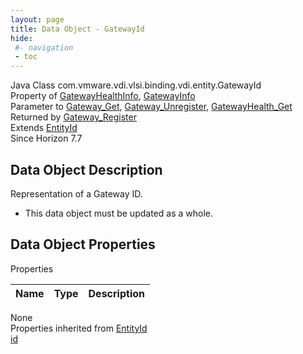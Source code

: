 ```yaml
---
layout: page
title: Data Object - GatewayId
hide:
 #- navigation
 - toc
---
```


  
  
  



Java Class
    com.vmware.vdi.vlsi.binding.vdi.entity.GatewayId  
Property of
     [GatewayHealthInfo](vdi.health.GatewayHealth.GatewayHealthInfo.md#field_detail), [GatewayInfo](vdi.infrastructure.Gateway.GatewayInfo.md#field_detail)  
Parameter to
     [Gateway_Get](vdi.infrastructure.Gateway.md#get), [Gateway_Unregister](vdi.infrastructure.Gateway.md#unregister), [GatewayHealth_Get](vdi.health.GatewayHealth.md#get)  
Returned by
     [Gateway_Register](vdi.infrastructure.Gateway.md#register)  
Extends
     [EntityId](vdi.EntityId.md)  
Since 
    Horizon 7.7

## Data Object Description 

Representation of a Gateway ID. 

  * This data object must be updated as a whole.



## Data Object Properties

Properties

Name |  Type |  Description   
---|---|---  
None  
Properties inherited from [EntityId](vdi.EntityId.md)  
[id](vdi.EntityId.md#id)  
  
  
  
  
  

